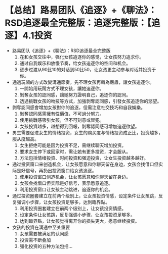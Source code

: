 # 【总结】路易团队《追逐》+《聊法》：RSD追逐最全完整版：追逐完整版：【追逐】4.1投资

-   路易团队《追逐》+《聊法》：RSD追逐最全完整版
    1.  在和女孩交往中，强化女孩追逐你的感觉，让女孩努力追求你。
    2.  通过自我娱乐和放慢节奏，给女孩追逐你的空间和机会。
    3.  逐步过渡从90比10的对话到50比50，让女孩更主动参与对话并投资于你。
-   通過玩鬧的方式改變溝通節奏，先不理女孩再轉為嚴肅，讓女孩追逐你。
    1.  一開始用玩鬧方式不理女孩，讓她追逐你。
    2.  剝奪女孩的認同感，讓她努力證明自己，追逐你的認同。
    3.  透過挑戰女孩的吻技等方式，加強剝奪認同感，引發女孩追逐你的慾望。
-   剝奪認同感會增加女孩對你的追逐，但需注意社交技巧和自我娛樂。
    1.  剝奪認同感需擁有性價值，不可過分努力。
    2.  使用挑戰感吸引女孩，但不可刻意或冒犯。
    3.  女孩投資越多，越想得到回報，剝奪認同感可增加追逐欲望。
-   男生需要促进女生的情绪投资，女生的购买度与情绪投资成正比，投资越多，服从度越高。
    1.  女生拒绝可能是因为投资不足，需继续聊天增加投资。
    2.  要求女生停下或回家时，需让她有更多投资，才会服从。
    3.  方法包括情绪投资、时间投资和强迫投资，让女生投资越多越好。
-   通过投资窗口来创造机会，让女孩愿意和你聊天留在身边，女孩会找借口但实际是好信号，再扔出投资窗口给女孩追逐。
    1.  使用投资窗口创造机会，让女孩愿意和你聊天留在身边。
    2.  女孩会找借口但实际是好信号，表示愿意追逐。
    3.  利用投资窗口让女孩主动跳进，追逐你的机会。
-   通过投资圈套建立在前两个级别上，让女孩投资情感，设定条件让女孩跳，反复强调小步骤，让女孩投资足够多，达到臨界點。
    1.  利用投资圈套建立在前两个级别上，让女孩投资情感。
    2.  设定条件让女孩跳，反复强调小步骤，让女孩投资足够多。
    3.  达到臨界點，让女孩觉得离开你的损失更大，愿意继续投资。
-   女孩的投資在溝通中至关重要
    1.  女孩需要被满足的认同感
    2.  投资需不断叠加
    3.  强化投资的五种方法包括...